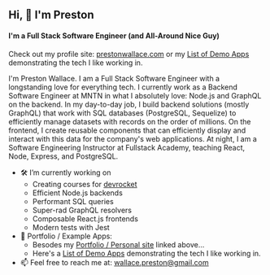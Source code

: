 ## Hi, 👋 I'm Preston
#### I'm a Full Stack Software Engineer (and All-Around Nice Guy)
Check out my profile site: [prestonwallace.com](https://prestonwallace.com/) or my [List of Demo Apps](https://github.com/wallacepreston/example-tech) demonstrating the tech I like working in.

I'm Preston Wallace. I am a Full Stack Software Engineer with a longstanding love for everything tech. I currently work as a Backend Software Engineer at MNTN in what I absolutely love: Node.js and GraphQL on the backend. In my day-to-day job, I build backend solutions (mostly GraphQL) that work with SQL databases (PostgreSQL, Sequelize) to efficiently manage datasets with records on the order of millions. On the frontend, I create reusable components that can efficiently display and interact with this data for the company's web applications. At night, I am a Software Engineering Instructor at Fullstack Academy, teaching React, Node, Express, and PostgreSQL.


- 🛠 I’m currently working on
  - Creating courses for [devrocket](https://devrocket.io/)
  - Efficient Node.js backends
  - Performant SQL queries
  - Super-rad GraphQL resolvers
  - Composable React.js frontends
  - Modern tests with Jest
- 🚀 Portfolio / Example Apps:
  - Besodes my [Portfolio / Personal site](https://prestonwallace.com/) linked above...
  - Here's a [List of Demo Apps](https://github.com/wallacepreston/example-tech) demonstrating the tech I like working in.
- 📫 Feel free to reach me at: wallace.preston@gmail.com
